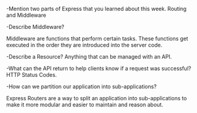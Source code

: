 -Mention two parts of Express that you learned about this week.
Routing and Middleware

-Describe Middleware?

Middleware are functions that perform certain tasks. These functions get executed in the order they are introduced into the server code.

-Describe a Resource?
Anything that can be managed with an API.

-What can the API return to help clients know if a request was successful?
HTTP Status Codes. 

-How can we partition our application into sub-applications?

Express Routers are a way to split an application into sub-applications to make it more modular and easier to maintain and reason about.